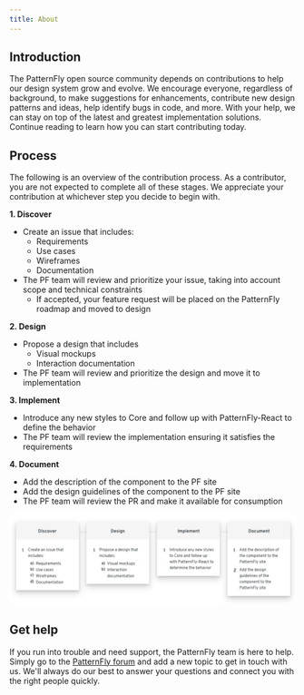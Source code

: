 ```yaml
---
title: About
---
```


## Introduction
The PatternFly open source community depends on contributions to help our design system grow and evolve. We encourage everyone, regardless of background, to make suggestions for enhancements, contribute new design patterns and ideas, help identify bugs in code, and more. With your help, we can stay on top of the latest and greatest implementation solutions. Continue reading to learn how you can start contributing today.

## Process
The following is an overview of the contribution process. As a contributor, you are not expected to complete all of these stages. We appreciate your contribution at whichever step you decide to begin with.

__1. Discover__
  - Create an issue that includes:
    - Requirements
    - Use cases
    - Wireframes
    - Documentation
  - The PF team will review and prioritize your issue, taking into account scope and technical constraints
    - If accepted, your feature request will be placed on the PatternFly roadmap and moved to design


__2. Design__
  - Propose a design that includes
    - Visual mockups
    - Interaction documentation
  - The PF team will review and prioritize the design and move it to implementation


__3. Implement__
  - Introduce any new styles to Core and follow up with PatternFly-React to define the behavior
  - The PF team will review the implementation ensuring it satisfies the requirements


__4. Document__
  - Add the description of the component to the PF site
  - Add the design guidelines of the component to the PF site
  - The PF team will review the PR and make it available for consumption

![Contribution guide](about-flowchart.png)

## Get help
If you run into trouble and need support, the PatternFly team is here to help. Simply go to the [PatternFly forum](https://forum.patternfly.org/c/support) and add a new topic to get in touch with us. We'll always do our best to answer your questions and connect you with the right people quickly.
